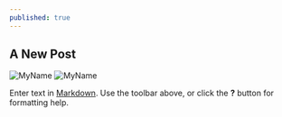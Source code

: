 ```yaml
---
published: true
---
```

## A New Post

![MyName](https://avatars.githubusercontent.com/u/30753270?s=460&v=4)
![MyName](https://cdn4.iconfinder.com/data/icons/avatars-xmas-giveaway/128/girl_avatar_child_kid-512.png)


Enter text in [Markdown](http://daringfireball.net/projects/markdown/). Use the toolbar above, or click the **?** button for formatting help.
